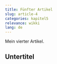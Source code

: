```yaml
---
title: Fünfter Artikel
slug: article-4
categories: kapitel5
relevance: wikki
lang: de
---
```


Mein vierter Artikel.

## Untertitel
